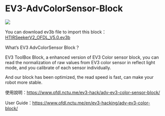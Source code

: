 # EV3-AdvColorSensor-Block
![](https://i0.wp.com/www.ofdl.nctu.me/wp-content/uploads/2020/01/EV3_AdvCol_OFDL.jpg?w=592&ssl=1)

You can download ev3b file to import this block：[HTIRSeekerV2_OFDL_V5.0.ev3b](https://github.com/a10036gt/EV3-AdvHTIRSeekerV2-Block/releases/download/5.0/HTIRSeekerV2_OFDL_V5.0.ev3b)

What’s EV3 AdvColorSensor Block？

EV3 ToolBox Block, a enhanced version of EV3 Color sensor block, you can read the normalization of raw values from EV3 color sensor in reflect light mode, and you calibrate of each sensor individually.

And our block has been optimized, the read speed is fast, can make your robot more stable.

使用說明：https://www.ofdl.nctu.me/ev3-hack/adv-ev3-color-sensor-block/

User Guide：https://www.ofdl.nctu.me/en/ev3-hacking/adv-ev3-color-block/
